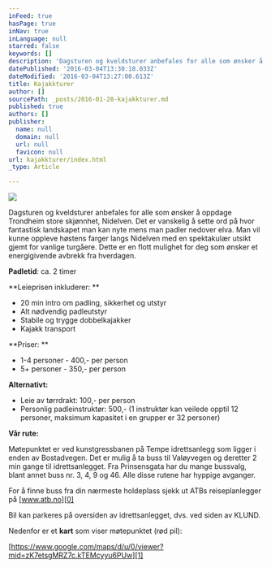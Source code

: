 ```yaml
---
inFeed: true
hasPage: true
inNav: true
inLanguage: null
starred: false
keywords: []
description: 'Dagsturen og kveldsturer anbefales for alle som ønsker å oppdage Trondheim store skjønnhet, Nidelven. Det er vanskelig å sette ord på hvor fantastisk landskapet man kan nyte mens man padler nedover elva. Man vil kunne oppleve høstens farger langs Nidelven med en spektakulær utsikt gjemt for vanlige turgåere. Dette er en flott mulighet for deg som ønsker et energigivende avbrekk fra hverdagen.'
datePublished: '2016-03-04T13:30:18.033Z'
dateModified: '2016-03-04T13:27:00.613Z'
title: Kajakkturer
author: []
sourcePath: _posts/2016-01-28-kajakkturer.md
published: true
authors: []
publisher:
  name: null
  domain: null
  url: null
  favicon: null
url: kajakkturer/index.html
_type: Article

---
```

![](https://s3-us-west-2.amazonaws.com/the-grid-img/p/366788151b7e181252c3ee76617dfd9429603673.jpg)

Dagsturen og kveldsturer anbefales for alle som ønsker å oppdage Trondheim store skjønnhet, Nidelven. Det er vanskelig å sette ord på hvor fantastisk landskapet man kan nyte mens man padler nedover elva. Man vil kunne oppleve høstens farger langs Nidelven med en spektakulær utsikt gjemt for vanlige turgåere. Dette er en flott mulighet for deg som ønsker et energigivende avbrekk fra hverdagen. 

**Padletid**: ca. 2 timer

**Leieprisen inkluderer: 
**

* 20 min intro om padling, sikkerhet
og utstyr
* Alt nødvendig padleutstyr
* Stabile og trygge dobbelkajakker
* Kajakk transport

**Priser:  **

* 1-4 personer - 400,- per person 
* 5+ personer - 350,- per person

**Alternativt:**

* Leie av tørrdrakt: 100,- per
person
* Personlig padleinstruktør: 500,- (1 instruktør kan veilede
opptil 12 personer, maksimum kapasitet i en grupper er 32 personer)

**Vår rute:**

Møtepunktet er ved kunstgressbanen på Tempe idrettsanlegg som
ligger i enden av Bostadvegen. Det er mulig å ta buss til Valøyvegen
og deretter 2 min gange til idrettsanlegget. Fra Prinsensgata har du
mange bussvalg, blant annet buss nr. 3, 4, 9 og 46\. Alle disse rutene
har hyppige avganger.

For å finne buss fra din nærmeste holdeplass sjekk ut ATBs
reiseplanlegger på [www.atb.no][0]

Bil kan parkeres på oversiden av idrettsanlegget, dvs. ved siden
av KLUND.

Nedenfor er et **kart** som viser møtepunktet (rød pil):

[https://www.google.com/maps/d/u/0/viewer?mid=zK7etsgMRZ7c.kTEMcyyu6PUw][1]

[0]: http://www.atb.no/
[1]: https://www.google.com/maps/d/u/0/viewer?mid=zK7etsgMRZ7c.kTEMcyyu6PUw